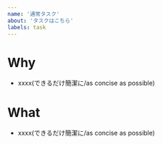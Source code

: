 ```yaml
---
name: '通常タスク'
about: 'タスクはこちら'
labels: task
---
```


# Why
<!-- なぜこのissueが必要なのか -->
- xxxx(できるだけ簡潔に/as concise as possible)

# What
<!-- どうやるのか -->
- xxxx(できるだけ簡潔に/as concise as possible)
